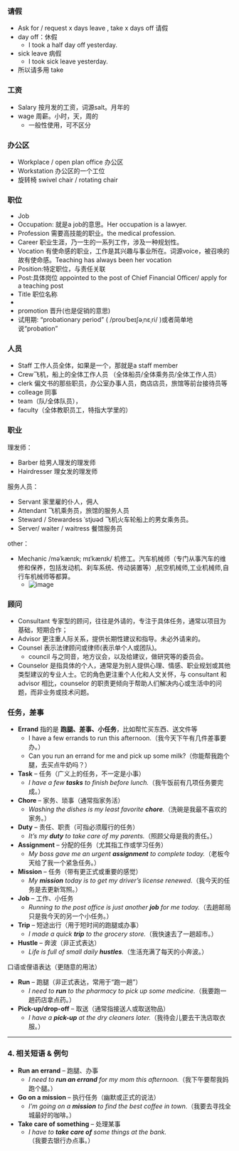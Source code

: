 ### 请假
- Ask for / request x days leave , take x days off 请假
- day off：休假
  - I took a half day off yesterday.
- sick leave 病假
  - I took sick leave yesterday.
- 所以请多用 take

### 工资
- Salary 按月发的工资，词源salt。月年的
- wage 周薪。小时，天，周的
  - 一般性使用，可不区分

### 办公区
- Workplace / open plan office 办公区
- Workstation 办公区的一个工位
- 旋转椅 swivel chair / rotating chair

### 职位
- Job
- Occupation: 就是a job的意思。Her occupation is a lawyer.
- Profession 需要高技能的职业。the medical profession.
- Career 职业生涯，乃一生的一系列工作，涉及一种规划性。
- Vocation 有使命感的职业，工作是其兴趣与事业所在。词源voice，被召唤的故有使命感。Teaching has always been her vocation
- Position:特定职位，与责任关联
- Post:具体岗位 appointed to the post of Chief Financial Officer/ apply for a teaching post
- Title 职位名称
- 
- promotion 晋升(也是促销的意思)
- 试用期: “probationary period” ( /proʊˈbeɪʃəˌnɛˌri/ )或者简单地说“probation”

### 人员
- Staff 工作人员全体，如果是一个，那就是a staff member
- Crew飞机，船上的全体工作人员 （全体船员/全体乘务员/全体工作人员）
- clerk 偏文书的那些职员，办公室办事人员，商店店员，旅馆等前台接待员等
- colleage 同事
- team（队/全体队员），
- faculty（全体教职员工，特指大学里的）

### 职业
理发师：
- Barber 给男人理发的理发师
- Hairdresser 理女发的理发师

服务人员：
- Servant 家里雇的仆人，佣人
- Attendant 飞机乘务员，旅馆的服务人员
- Steward / Stewardess ˈstjʊəd 飞机火车轮船上的男女乘务员。
- Server/ waiter / waitress 餐馆服务员

other：
- Mechanic /məˈkænɪk; mɪˈkænɪk/ 机修工。汽车机械师（专门从事汽车的维修和保养，包括发动机、刹车系统、传动装置等）,航空机械师,工业机械师,自行车机械师等都算。
  - ![image](https://github.com/user-attachments/assets/9b4082ed-f736-4271-88b7-b085475bcd3a)

### 顾问
- Consultant 专家型的顾问，往往是外请的，专注于具体任务，通常以项目为基础，短期合作；
- Advisor 更注重人际关系，提供长期性建议和指导。未必外请来的。
- Counsel 表示法律顾问或律师(表示单个人或团队)。
  - council 与之同音，地方议会，以及给建议，做研究等的委员会。
- Counselor 是指具体的个人，通常是为别人提供心理、情感、职业规划或其他类型建议的专业人士。它的角色更注重个人化和人文关怀，与 consultant 和 advisor 相比，counselor 的职责更倾向于帮助人们解决内心或生活中的问题，而非业务或技术问题。

### 任务，差事
- **Errand** 指的是 **跑腿、差事、小任务**，比如帮忙买东西、送文件等
  - I have a few errands to run this afternoon.（我今天下午有几件差事要办。）
  - Can you run an errand for me and pick up some milk?（你能帮我跑个腿，去买点牛奶吗？）
- **Task** – 任务（广义上的任务，不一定是小事）  
  - *I have a few **tasks** to finish before lunch.*（我午饭前有几项任务要完成。）  
- **Chore** – 家务、琐事（通常指家务活）  
  - *Washing the dishes is my least favorite **chore**.*（洗碗是我最不喜欢的家务。）  
- **Duty** – 责任、职责（可指必须履行的任务）  
  - *It’s my **duty** to take care of my parents.*（照顾父母是我的责任。）  
- **Assignment** – 分配的任务（尤其指工作或学习任务）  
  - *My boss gave me an urgent **assignment** to complete today.*（老板今天给了我一个紧急任务。）  
- **Mission** – 任务（带有更正式或重要的感觉）  
  - *My **mission** today is to get my driver’s license renewed.*（我今天的任务是去更新驾照。）  
- **Job** – 工作、小任务  
  - *Running to the post office is just another **job** for me today.*（去趟邮局只是我今天的另一个小任务。）  
- **Trip** – 短途出行（用于短时间的跑腿或办事）  
  - *I made a quick **trip** to the grocery store.*（我快速去了一趟超市。）  
- **Hustle** – 奔波（非正式表达）  
  - *Life is full of small daily **hustles**.*（生活充满了每天的小奔波。）  

口语或俚语表达（更随意的用法）
- **Run** – 跑腿（非正式表达，常用于“跑一趟”）  
  - *I need to **run** to the pharmacy to pick up some medicine.*（我要跑一趟药店拿点药。）  
- **Pick-up/drop-off** – 取送（通常指接送人或取送物品）  
  - *I have a **pick-up** at the dry cleaners later.*（我待会儿要去干洗店取衣服。）  

---

### **4. 相关短语 & 例句**  
- **Run an errand** – 跑腿、办事  
  - *I need to **run an errand** for my mom this afternoon.*（我下午要帮我妈跑个腿。）  
- **Go on a mission** – 执行任务（幽默或正式的说法）  
  - *I’m going on a **mission** to find the best coffee in town.*（我要去寻找全城最好的咖啡。）  
- **Take care of something** – 处理某事  
  - *I have to **take care of** some things at the bank.*（我要去银行办点事。）  

